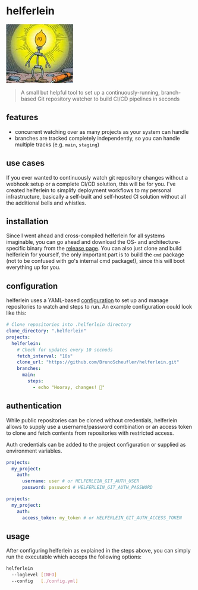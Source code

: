 # helferlein

![Helferlein (Little Helper)](./media/helferlein.jpg)

> A small but helpful tool to set up a continuously-running, branch-based Git repository watcher to build CI/CD pipelines in seconds

## features

- concurrent watching over as many projects as your system can handle
- branches are tracked completely independently, so you can handle multiple tracks (e.g. `main`, `staging`) 

## use cases

If you ever wanted to continuously watch git repository changes without a webhook setup or a complete CI/CD solution, this will be for you. I've created helferlein to simplify deployment workflows to my personal infrastructure, basically a self-built and self-hosted CI solution without all the additional bells and whistles.

## installation

Since I went ahead and cross-compiled helferlein for all systems imaginable, you can go ahead and download the OS- and architecture-specific binary from the [release page](https://github.com/BrunoScheufler/helferlein/releases). You can also just clone and build helferlein for yourself, the only important part is to build the `cmd` package (not to be confused with go's internal cmd package!), since this will boot everything up for you.

## configuration

helferlein uses a YAML-based [configuration](./worker/config.go) to set up and manage repositories to watch and steps to run. An example configuration could look like this:

```yaml
# Clone repositories into .helferlein directory
clone_directory: ".helferlein"
projects:
  helferlein:
    # Check for updates every 10 secnods
    fetch_interval: "10s"
    clone_url: "https://github.com/BrunoScheufler/helferlein.git"
    branches:
      main:
        steps:
          - echo "Hooray, changes! 🎉"
```

## authentication

While public repositories can be cloned without credentials, helferlein allows to supply use a username/password combination or an access token to clone and fetch contents from repositories with restricted access.

Auth credentials can be added to the project configuration or supplied as environment variables.

```yaml
projects:
  my_project:
    auth:
      username: user # or HELFERLEIN_GIT_AUTH_USER
      password: password # HELFERLEIN_GIT_AUTH_PASSWORD
```

```yaml
projects:
  my_project:
    auth:
      access_token: my_token # or HELFERLEIN_GIT_AUTH_ACCESS_TOKEN
```

## usage

After configuring helferlein as explained in the steps above, you can simply run the executable which acceps the following options:

```bash
helferlein
  --loglevel [INFO]
  --config   [./config.yml]
```
